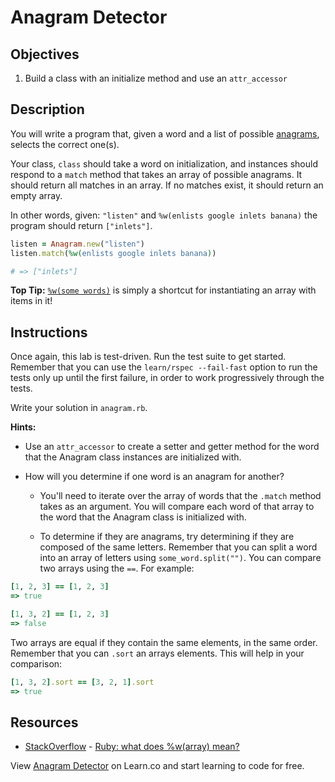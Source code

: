 # Anagram Detector

## Objectives

1.  Build a class with an initialize method and use an `attr_accessor`

## Description

You will write a program that, given a word and a list of possible
[anagrams][anagrams], selects the correct one(s).

Your class, `class` should take a word on initialization, and instances should
respond to a `match` method that takes an array of possible anagrams. It should
return all matches in an array. If no matches exist, it should return an empty
array.

In other words, given: `"listen"` and `%w(enlists google inlets banana)` the
program should return `["inlets"]`.

```ruby
listen = Anagram.new("listen")
listen.match(%w(enlists google inlets banana))

# => ["inlets"]
```

**Top Tip:** [`%w(some words)`][array_shortcut] is simply a shortcut for
instantiating an array with items in it!

## Instructions

Once again, this lab is test-driven. Run the test suite to get started. Remember
that you can use the `learn/rspec --fail-fast` option to run the tests only up
until the first failure, in order to work progressively through the tests.

Write your solution in `anagram.rb`.

**Hints:**

- Use an `attr_accessor` to create a setter and getter method for the word that
  the Anagram class instances are initialized with.

- How will you determine if one word is an anagram for another?

  - You'll need to iterate over the array of words that the `.match` method
    takes as an argument. You will compare each word of that array to the word
    that the Anagram class is initialized with.

  - To determine if they are anagrams, try determining if they are composed of
    the same letters. Remember that you can split a word into an array of letters
    using `some_word.split("")`. You can compare two arrays using the `==`. For
    example:

```ruby
[1, 2, 3] == [1, 2, 3]
=> true

[1, 3, 2] == [1, 2, 3]
=> false
```

Two arrays are equal if they contain the same elements, in the same order.
Remember that you can `.sort` an arrays elements. This will help in your
comparison:

```ruby
[1, 3, 2].sort == [3, 2, 1].sort
=> true
```

## Resources

- [StackOverflow](http://stackoverflow.com/) - [Ruby: what does %w(array) mean?](http://stackoverflow.com/questions/1274675/ruby-what-does-warray-mean)

[anagrams]: http://www.dictionary.com/browse/anagram
[array_shortcut]: http://stackoverflow.com/questions/1274675/ruby-what-does-warray-mean

<p data-visibility='hidden'>View <a href='https://learn.co/lessons/anagram-detector' title='Anagram Detector'>Anagram Detector</a> on Learn.co and start learning to code for free.</p>


